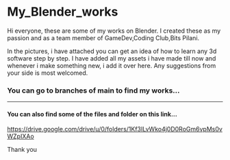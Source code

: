 # My_Blender_works
Hi everyone, these are some of my works on Blender. 
I created these as my passion and as a team member of GameDev,Coding Club,Bits Pilani.

In the pictures, i have attached you can get an idea of how to learn any 3d software step by step.
I have added all my assets i have made till now and whenever i make something new, i add it over here. 
Any suggestions from your side is most welcomed.

### You can go to branches of main to find my works...

---

#### You can also find some of the files and folder on this link...
https://drive.google.com/drive/u/0/folders/1Kf3ILvWko4j0D0RoGm6vpMs0vWZpIXAo

Thank you
